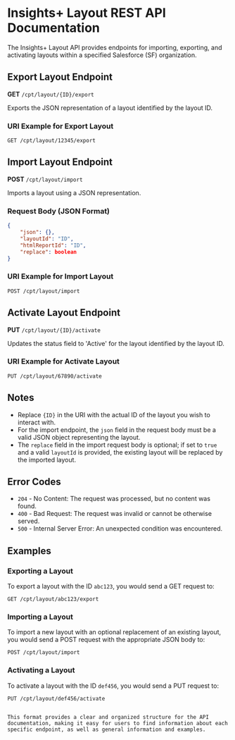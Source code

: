 
# Insights+ Layout REST API Documentation

The Insights+ Layout API provides endpoints for importing, exporting, and activating layouts within a specified Salesforce (SF) organization.

## Export Layout Endpoint

**GET** `/cpt/layout/{ID}/export`

Exports the JSON representation of a layout identified by the layout ID.

### URI Example for Export Layout

```plaintext
GET /cpt/layout/12345/export
```

## Import Layout Endpoint

**POST** `/cpt/layout/import`

Imports a layout using a JSON representation.

### Request Body (JSON Format)

```json
{
    "json": {},
    "layoutId": "ID",
    "htmlReportId": "ID",
    "replace": boolean
}
```

### URI Example for Import Layout

```plaintext
POST /cpt/layout/import
```

## Activate Layout Endpoint

**PUT** `/cpt/layout/{ID}/activate`

Updates the status field to 'Active' for the layout identified by the layout ID.

### URI Example for Activate Layout

```plaintext
PUT /cpt/layout/67890/activate
```

## Notes

- Replace `{ID}` in the URI with the actual ID of the layout you wish to interact with.
- For the import endpoint, the `json` field in the request body must be a valid JSON object representing the layout.
- The `replace` field in the import request body is optional; if set to `true` and a valid `layoutId` is provided, the existing layout will be replaced by the imported layout.

## Error Codes

- `204` - No Content: The request was processed, but no content was found.
- `400` - Bad Request: The request was invalid or cannot be otherwise served.
- `500` - Internal Server Error: An unexpected condition was encountered.

## Examples

### Exporting a Layout

To export a layout with the ID `abc123`, you would send a GET request to:

```plaintext
GET /cpt/layout/abc123/export
```

### Importing a Layout

To import a new layout with an optional replacement of an existing layout, you would send a POST request with the appropriate JSON body to:

```plaintext
POST /cpt/layout/import
```

### Activating a Layout

To activate a layout with the ID `def456`, you would send a PUT request to:

```plaintext
PUT /cpt/layout/def456/activate
```
```

This format provides a clear and organized structure for the API documentation, making it easy for users to find information about each specific endpoint, as well as general information and examples.

